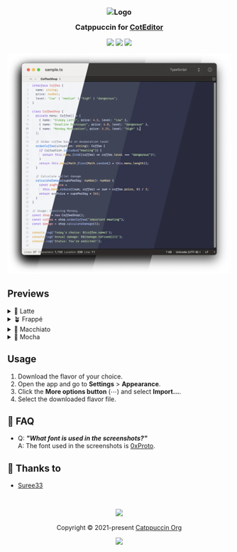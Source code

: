 <h3 align="center">
 <img src="https://raw.githubusercontent.com/catppuccin/catppuccin/main/assets/logos/exports/1544x1544_circle.png" width="100" alt="Logo"/><br/>
 <img src="https://raw.githubusercontent.com/catppuccin/catppuccin/main/assets/misc/transparent.png" height="30" width="0px"/>
 Catppuccin for <a href="https://github.com/coteditor/CotEditor">CotEditor</a>
 <img src="https://raw.githubusercontent.com/catppuccin/catppuccin/main/assets/misc/transparent.png" height="30" width="0px"/>
</h3>

<p align="center">
 <a href="https://github.com/Suree33/coteditor/stargazers"><img src="https://img.shields.io/github/stars/Suree33/coteditor?colorA=363a4f&colorB=b7bdf8&style=for-the-badge"></a>
 <a href="https://github.com/Suree33/coteditor/issues"><img src="https://img.shields.io/github/issues/Suree33/coteditor?colorA=363a4f&colorB=f5a97f&style=for-the-badge"></a>
 <a href="https://github.com/Suree33/coteditor/contributors"><img src="https://img.shields.io/github/contributors/Suree33/coteditor?colorA=363a4f&colorB=a6da95&style=for-the-badge"></a>
</p>

<p align="center">
 <img src="assets/previews/preview.webp"/>
</p>

## Previews

<details>
<summary>🌻 Latte</summary>
<img src="assets/previews/latte.webp"/>
</details>
<details>
<summary>🪴 Frappé</summary>
<img src="assets/previews/frappe.webp"/>
</details>
<details>
<summary>🌺 Macchiato</summary>
<img src="assets/previews/macchiato.webp"/>
</details>
<details>
<summary>🌿 Mocha</summary>
<img src="assets/previews/mocha.webp"/>
</details>

## Usage

1. Download the flavor of your choice.
2. Open the app and go to **Settings** > **Appearance**.
3. Click the **More options button** (⋯) and select **Import...**.
4. Select the downloaded flavor file.

## 🙋 FAQ

- Q: **_"What font is used in the screenshots?"_**\
  A: The font used in the screenshots is [0xProto](https://github.com/0xType/0xProto).

## 💝 Thanks to

- [Suree33](https://github.com/Suree33)

&nbsp;

<p align="center">
 <img src="https://raw.githubusercontent.com/catppuccin/catppuccin/main/assets/footers/gray0_ctp_on_line.svg?sanitize=true" />
</p>

<p align="center">
 Copyright &copy; 2021-present <a href="https://github.com/catppuccin" target="_blank">Catppuccin Org</a>
</p>

<p align="center">
 <a href="https://github.com/catppuccin/catppuccin/blob/main/LICENSE"><img src="https://img.shields.io/static/v1.svg?style=for-the-badge&label=License&message=MIT&logoColor=d9e0ee&colorA=363a4f&colorB=b7bdf8"/></a>
</p>
